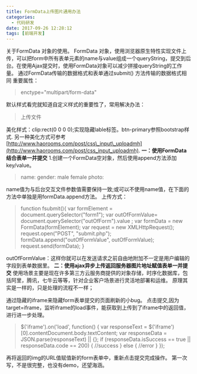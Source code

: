 ```yaml
---
title: FormData上传图片通用办法
categories:
  - 代码研发
date: 2017-09-26 12:28:12
tags: [前端开发]
---
```


关于FormData 对象的使用。 FormData 对象，使用浏览器原生特性实现文件上传，可以把form中所有表单元素的name与value组成一个queryString，提交到后台。在使用Ajax提交时，使用FormData对象可以减少拼接queryString的工作量。 通过FormData传输的数据格式和表单通过submit() 方法传输的数据格式相同 重要属性：

> enctype="multipart/form-data"

默认样式看完就知道自定义样式的重要性了，常用解决办法：

>  
>    上传文件
>    

美化样式：clip:rect(0 0 0 0);实现隐藏lable标签。btn-primary参照bootstrap样式. 另一种美化方式可参考[http://www.haorooms.com/post/css\_input\_uploadmh](http://www.haorooms.com/post/css_input_uploadmh). **一：使用FormData结合表单一并提交** 1.创建一个FormData空对象，然后使用append方法添加key/value。

>  
> 
> name:
> gender:  male female
> photo:

name值为与后台交互文件参数值需要保持一致;或可以不使用name值，在下面的方法中单独是用formData.append方法。 上传方式：

> function fsubmit(){
>   var formElement = document.querySelector("form1");
>   var outOfFormValue= document.querySelector("outOfForm").value ;
>   var formData = new FormData(formElement);
>   var request = new XMLHttpRequest();
>   request.open("POST", "submit.php");
>   formData.append("outOfFormValue", outOfFormValue);
>   request.send(formData);
> }

outOfFormValue：这样你就可以在发送请求之前自由地附加不一定是用户编辑的字段到表单数据里。 **二：使用ajax异步上传返回服务器图片地址赋值表单一并提交** 使用场景主要是现在许多第三方云服务商提供的对象存储，时序化数据库，包括阿里，腾讯，七牛云等等，针对企业客户场景进行灵活地部署和运维。 原理其实是一样的，只是处理的流程不一样；

> 

通过隐藏的iframe来隐藏form表单提交的页面刷新的小bug。 点击提交,因为target=iframe，监听iframe的load事件，能获取到上传到了iframe中的返回值，进行进一步处理。

> $('iframe').on('load', function() {
> var responseText = $('iframe')\[0\].contentDocument.body.textContent;
> var responseData = JSON.parse(responseText) || {};
> if (responseData.isSuccess == true || responseData.code == 200) {
> //success
> } else {
> //error 
> }
> });

再将返回的img的URL值赋值新的form表单中，重新点击提交完成操作。 第一次写，不是很完整，也没有demo，还望海涵。